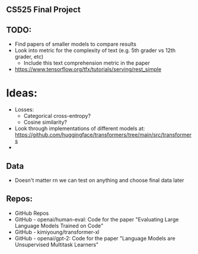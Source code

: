 ## CS525 Final Project

## TODO:

- Find papers of smaller models to compare results
- Look into metric for the complexity of text (e.g. 5th grader vs 12th grader, etc)
	- Include this text comprehension metric in the paper
- https://www.tensorflow.org/tfx/tutorials/serving/rest_simple

# Ideas:
- Losses:
  - Categorical cross-entropy?
  - Cosine similarity?
- Look through implementations of different models at: https://github.com/huggingface/transformers/tree/main/src/transformers
- 


## Data
- Doesn't matter rn we can test on anything and choose final data later

## Repos:

- GitHub Repos
- GitHub - openai/human-eval: Code for the paper "Evaluating Large Language Models Trained on Code"
- GitHub - kimiyoung/transformer-xl
- GitHub - openai/gpt-2: Code for the paper "Language Models are Unsupervised Multitask Learners"
